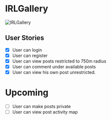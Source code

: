 # IRLGallery
![IRLGallery](https://github.com/user-attachments/assets/41a770bd-019a-462b-a7c6-e6c3edb46e5a)

## User Stories
- [x]  User can login
- [x]  User can register
- [x]  User can view posts restricted to 750m radius
- [x]  User can comment under available posts
- [x]  User can view his own post unrestricted.

# Upcoming 
- [ ] User can make posts private
- [ ] User can view post activity map
